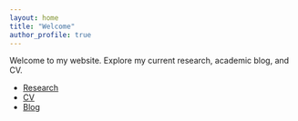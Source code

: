 ```yaml
---
layout: home
title: "Welcome"
author_profile: true
---
```


Welcome to my website. Explore my current research, academic blog, and CV.

- [Research](/Research/)
- [CV](https://github.com/elizabethmcd/cv/blob/master/EAM-CV.pdf)
- [Blog](/blog/)

